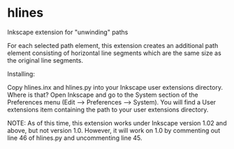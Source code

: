 # hlines
 Inkscape extension for "unwinding" paths

For each selected path element, this extension creates an additional path element
consisting of horizontal line segments which are the same size as the original
line segments.

Installing:
 
Copy hlines.inx and hlines.py into your Inkscape user extensions directory. Where is that? Open Inkscape and go to the System section of the Preferences menu (Edit --> Preferences --> System). You will find a User extensions item containing the path to your user extensions directory.
 
NOTE: As of this time, this extension works under Inkscape version 1.02 and above, but not version 1.0. However, it will work on 1.0 by commenting out line 46 of hlines.py and uncommenting line 45.
 
